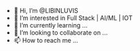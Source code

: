 - 👋 Hi, I’m @LIBINLUVIS
- 👀 I’m interested in Full Stack | AI/ML | IOT
- 🌱 I’m currently learning ...
- 💞️ I’m looking to collaborate on ...
- 📫 How to reach me ...

<!---
LIBINLUVIS/LIBINLUVIS is a ✨ special ✨ repository because its `README.md` (this file) appears on your GitHub profile.
You can click the Preview link to take a look at your changes.
--->
